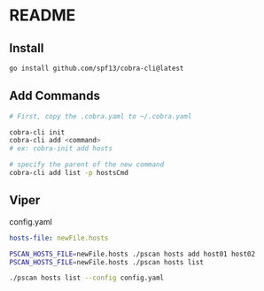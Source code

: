 # README

## Install
```bash
go install github.com/spf13/cobra-cli@latest
```

## Add Commands
```bash
# First, copy the .cobra.yaml to ~/.cobra.yaml

cobra-cli init
cobra-cli add <command>
# ex: cobra-init add hosts

# specify the parent of the new command
cobra-cli add list -p hostsCmd
```

## Viper
config.yaml
```yaml
hosts-file: newFile.hosts
```

```bash
PSCAN_HOSTS_FILE=newFile.hosts ./pscan hosts add host01 host02
PSCAN_HOSTS_FILE=newFile.hosts ./pscan hosts list

./pscan hosts list --config config.yaml
```